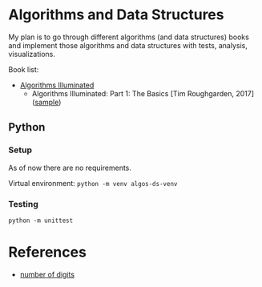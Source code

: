 # Algorithms and Data Structures
My plan is to go through different algorithms (and data structures) books and implement
those algorithms and data structures with tests, analysis, visualizations.

Book list:
- [Algorithms Illuminated](https://www.algorithmsilluminated.org/)
  * Algorithms Illuminated: Part 1: The Basics [Tim Roughgarden, 2017] ([sample](https://www.algorithmsilluminated.org/won1sample.pdf))


## Python

### Setup
As of now there are no requirements.

Virtual environment:
`python -m venv algos-ds-venv`

### Testing
`python -m unittest`


# References
- [number of digits](https://mathworld.wolfram.com/NumberLength.html)